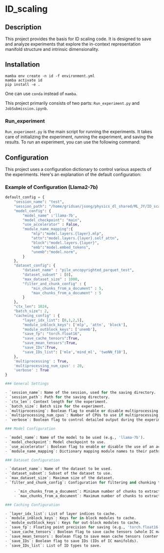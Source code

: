# ID_scaling

## Description

This project provides the basis for ID scaling code. It is designed to save and analyze experiments that explore the in-context representation manifold structure and intrinsic dimensionality.

## Installation

```{bash}
mamba env create -n id -f environment.yml
mamba activate id
pip install -e .
```

One can use `conda` instead of `mamba`.

This project primarily consists of two parts: `Run_experiment.py` and `JobSubmission.ipynb`.

### Run_experiment

`Run_experiment.py` is the main script for running the experiments. It takes care of initializing the experiment, running the experiment, and saving the results. To run an experiment, you can use the following command:

## Configuration
This project uses a configuration dictionary to control various aspects of the experiments. Here's an explanation of the default configuration:

### Example of Configuration (Llama2-7b)

```python
default_config = {
    "session_name": "test",
    "session_path": "/home/gridsan/jsong/physics_dl_shared/ML_JY/ID_scaling/Data/test",
    "model_config": {
        "model_name" :'llama-7b',
        "model_checkpoint": "main",
        "use_accelerator" : False,
        "module_name_mapping":{
            "mlp":"model.layers.{layer}.mlp",
            "attn":"model.layers.{layer}.self_attn",
            "block":"model.layers.{layer}",
            "emb":"model.embed_tokens",
            "unemb":"model.norm",
        }
    },
    "dataset_config": {
        "dataset_name" : "pile_uncopyrighted_parquet_test",
        "dataset_subset" : [0],
        "max_dataset_size" : 1000,
        "filter_and_chunk_config" : {
            "min_chunks_from_a_document" : 5,
            "max_chunks_from_a_document" : 5
        }
    },
    "ctx_len": 1024,
    "batch_size": 2,
    "cacheing_config" : {
        "layer_idx_list": [0,1,2,5],
        "module_inblock_keys": ['mlp', 'attn', 'block'],
        "module_outblock_keys": ['unemb'],
        "save_fp": "torch.float16",
        "save_cache_tensors":True,
        "save_mean_tensors":True,
        "save_IDs":True,
        "save_IDs_list": ['mle','mind_ml', 'twoNN_f10'],
    },
    'multiprocessing' : True,
    'multiprocessing_num_cpus' : 20,
    'verbose' : True
}

### General Settings

- `session_name`: Name of the session, used for the saving directory.
- `session_path`: Path for the saving directory.
- `ctx_len`: Context length for the experiment.
- `batch_size`: Batch size for the experiment.
- `multiprocessing`: Boolean flag to enable or disable multiprocessing.
- `multiprocessing_num_cpus`: Number of CPUs to use if multiprocessing is enabled.
- `verbose`: Boolean flag to control detailed output during the experiment.

### Model Configuration

- `model_name`: Name of the model to be used (e.g., 'llama-7b').
- `model_checkpoint`: Model checkpoint to use.
- `use_accelerator`: Boolean flag to enable or disable the use of an accelerator.
- `module_name_mapping`: Dictionary mapping module names to their paths in the model architecture.

### Dataset Configuration

- `dataset_name`: Name of the dataset to be used.
- `dataset_subset`: Subset of the dataset to use.
- `max_dataset_size`: Maximum size of the dataset.
- `filter_and_chunk_config`: Configuration for filtering and chunking the dataset.

    - `min_chunks_from_a_document`: Minimum number of chunks to extract from a document.
    - `max_chunks_from_a_document`: Maximum number of chunks to extract from a document.

### Caching Configuration

- `layer_idx_list`: List of layer indices to cache.
- `module_inblock_keys`: Keys for in-block modules to cache.
- `module_outblock_keys`: Keys for out-block modules to cache.
- `save_fp`: Floating point precision for saving (e.g., 'torch.float16').
- `save_cache_tensors`: Boolean flag to save cache tensors (whole IC manifold).
- `save_mean_tensors`: Boolean flag to save mean cache tensors (center of IC manifold).
- `save_IDs`: Boolean flag to save IDs (IDs of IC manifolds).
- `save_IDs_list`: List of ID types to save.
